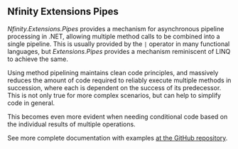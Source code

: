 ## Nfinity Extensions Pipes

*Nfinity.Extensions.Pipes* provides a mechanism for asynchronous pipeline processing in .NET, allowing multiple method calls to be combined into a single pipeline. This is usually provided by the `|` operator in many functional languages, but *Extensions.Pipes* provides a mechanism reminiscent of LINQ to achieve the same.

Using method pipelining maintains clean code principles, and massively reduces the amount of code required to reliably execute multiple methods in succession, where each is dependent on the success of its predecessor. This is not only true for more complex scenarios, but can help to simplify code in general.

This becomes even more evident when needing conditional code based on the individual results of multiple operations.

See more complete documentation with examples [at the GitHub repository](https://github.com/NfinitySoftware/extensions-pipes).